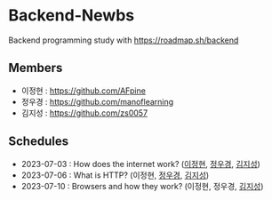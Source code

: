 # Backend-Newbs

Backend programming study with https://roadmap.sh/backend

## Members

- 이정현 : https://github.com/AFpine
- 정우경 : https://github.com/manoflearning
- 김지성 : https://github.com/zs0057

## Schedules

- 2023-07-03 : How does the internet work?
  ([이정현](https://github.com/manoflearning/backend-newbs/blob/main/AFpine/How%20does%20the%20internet%20work%3F.md),
  [정우경](<https://github.com/manoflearning/backend-newbs/blob/main/manoflearning/How%20does%20the%20internet%20work_%20(Full%20Course)%20Summary%20-%20Google%20Docs.pdf>),
  [김지성](https://github.com/manoflearning/backend-newbs/blob/main/Zs/How%20does%20Internet%20work.pdf))
- 2023-07-06 : What is HTTP?
  (이정현,
  [정우경](https://github.com/manoflearning/backend-newbs/blob/main/manoflearning/Everything%20you%20need%20to%20know%20about%20HTTP%20-%20Google%20Docs.pdf),
  [김지성](https://github.com/manoflearning/backend-newbs/blob/main/Zs/What%20is%20HTTP.pdf))
- 2023-07-10 : Browsers and how they work?
  (이정현,
  정우경,
  [김지성](https://github.com/manoflearning/backend-newbs/blob/main/Zs/How%20browsers%20work))
